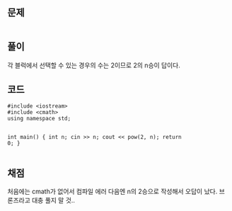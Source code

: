 <h2 id="문제">문제</h2>
<p><img alt="" src="https://velog.velcdn.com/images/coolgamja_/post/33dc17ea-8a00-4db6-a499-ff560b5b512a/image.png" /></p>
<h2 id="풀이">풀이</h2>
<p>각 블럭에서 선택할 수 있는 경우의 수는 2이므로
2의 n승이 답이다.</p>
<h2 id="코드">코드</h2>
<pre><code class="language-cpp">#include &lt;iostream&gt;
#include &lt;cmath&gt;
using namespace std;

int main() {
    int n;
    cin &gt;&gt; n;
    cout &lt;&lt; pow(2, n);
    return 0;
}</code></pre>
<h2 id="채점">채점</h2>
<p>처음에는 cmath가 없어서 컴파일 에러
다음엔 n의 2승으로 작성해서 오답이 났다.
브론즈라고 대충 풀지 말 것..</p>
<p><img alt="" src="https://velog.velcdn.com/images/coolgamja_/post/1a4e8b3f-c05c-4d4f-8ad1-73054d804ba1/image.png" /></p>